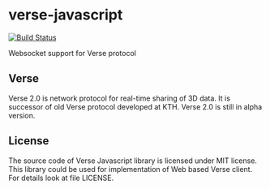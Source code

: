 # verse-javascript

[![Build Status](https://travis-ci.org/verse/verse-javascript.png?branch=master)](https://travis-ci.org/verse/verse-javascript)

Websocket support for Verse protocol

## Verse

Verse 2.0 is network protocol for real-time sharing of 3D data. It is successor of old Verse protocol developed at KTH. Verse 2.0 is still in alpha version.

## License

The source code of Verse Javascript library is licensed under MIT license. This library could be used for implementation of Web based Verse client. For details look at file LICENSE.
